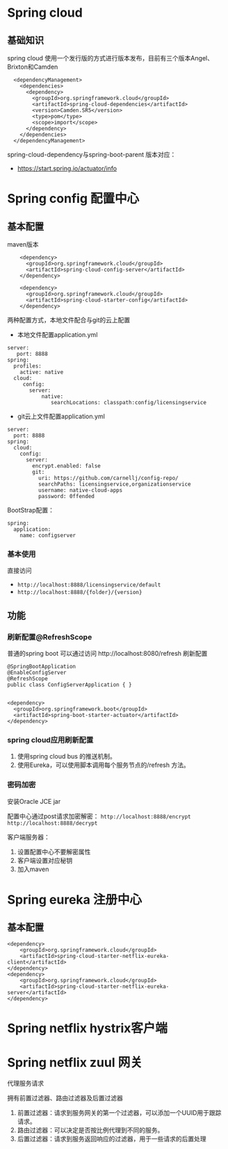 # Spring cloud
## 基础知识
spring cloud 使用一个发行版的方式进行版本发布，目前有三个版本Angel、Brixton和Camden
```
  <dependencyManagement>
    <dependencies>
      <dependency>
        <groupId>org.springframework.cloud</groupId>
        <artifactId>spring-cloud-dependencies</artifactId>
        <version>Camden.SR5</version>
        <type>pom</type>
        <scope>import</scope>
      </dependency>
    </dependencies>
  </dependencyManagement>
```
spring-cloud-dependency与spring-boot-parent 版本对应：
- https://start.spring.io/actuator/info
# Spring config 配置中心

## 基本配置
maven版本
```
    <dependency>
      <groupId>org.springframework.cloud</groupId>
      <artifactId>spring-cloud-config-server</artifactId>
    </dependency>

    <dependency>
      <groupId>org.springframework.cloud</groupId>
      <artifactId>spring-cloud-starter-config</artifactId>
    </dependency>
```

两种配置方式，本地文件配合与git的云上配置
- 本地文件配置application.yml
```
server:
   port: 8888
spring:
  profiles:
    active: native
  cloud:
     config:
       server:
           native:
              searchLocations: classpath:config/licensingservice
```

- git云上文件配置application.yml
```
server:
  port: 8888
spring:
  cloud:
    config:
      server:
        encrypt.enabled: false
        git:
          uri: https://github.com/carnellj/config-repo/
          searchPaths: licensingservice,organizationservice
          username: native-cloud-apps
          password: 0ffended
```

BootStrap配置：
```
spring:
  application:
    name: configserver

```
### 基本使用
直接访问
- `http://localhost:8888/licensingservice/default`
- `http://localhost:8888/{folder}/{version}`

## 功能

### 刷新配置@RefreshScope
普通的spring boot 可以通过访问 http://localhost:8080/refresh 刷新配置
```
@SpringBootApplication
@EnableConfigServer
@RefreshScope
public class ConfigServerApplication { }


<dependency>
  <groupId>org.springframework.boot</groupId>
  <artifactId>spring-boot-starter-actuator</artifactId>
</dependency>
```

### spring cloud应用刷新配置

1. 使用spring cloud bus 的推送机制。
2. 使用Eureka，可以使用脚本调用每个服务节点的/refresh 方法。

### 密码加密
安装Oracle JCE jar

配置中心通过post请求加密解密：
`http://localhost:8888/encrypt`
`http://localhost:8888/decrypt`

客户端服务器：
1. 设置配置中心不要解密属性
2. 客户端设置对应秘钥
3. 加入maven  

# Spring eureka 注册中心
## 基本配置

```
<dependency>
    <groupId>org.springframework.cloud</groupId>
    <artifactId>spring-cloud-starter-netflix-eureka-client</artifactId>
</dependency>
<dependency>
    <groupId>org.springframework.cloud</groupId>
    <artifactId>spring-cloud-starter-netflix-eureka-server</artifactId>
</dependency>
```

# Spring netflix hystrix客户端


# Spring netflix zuul 网关
代理服务请求

拥有前置过滤器、路由过滤器及后置过滤器
1. 前置过滤器：请求到服务网关的第一个过滤器，可以添加一个UUID用于跟踪请求。
2. 路由过滤器：可以决定是否按比例代理到不同的服务。
3. 后置过滤器：请求到服务返回响应的过滤器，用于一些请求的后置处理
